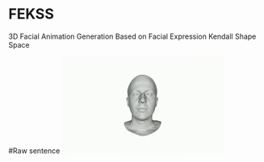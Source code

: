 # FEKSS
3D Facial Animation Generation Based on Facial Expression Kendall Shape Space

#Raw sentence
<img src="./sentence01.gif" alt="sentence01" width="320" height="-1">

